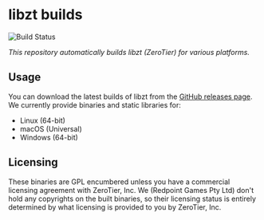 libzt builds
===================

![Build Status](https://build-oss.redpoint.games/buildStatus/icon?job=HiveMP/zerotier-build/master)

_This repository automatically builds libzt (ZeroTier) for various platforms._

## Usage

You can download the latest builds of libzt from the [GitHub releases page](https://github.com/HiveMP/zerotier-build/releases). We currently provide binaries and static libraries for:

* Linux (64-bit)
* macOS (Universal)
* Windows (64-bit)

## Licensing

These binaries are GPL encumbered unless you have a commercial licensing agreement with ZeroTier, Inc.  We (Redpoint Games Pty Ltd) don't hold any copyrights on the built binaries, so their licensing status is entirely determined by what licensing is provided to you by ZeroTier, Inc.
